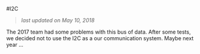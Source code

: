 
#I2C
>*last updated on May 10, 2018*
> 

The 2017 team had some problems with this bus of data. After some tests, we decided not to use the I2C as a our communication system. Maybe next year ...